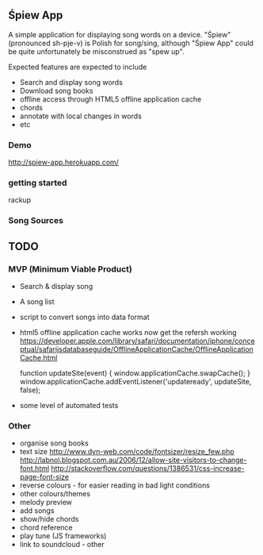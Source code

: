 ## Śpiew App

A simple application for displaying song words on a device. "Śpiew" (pronounced sh-pje-v) is Polish for song/sing,
although "Śpiew App" could be quite unfortunately be misconstrued as "spew up".

Expected features are expected to include

* Search and display song words
* Download song books
* offline access through HTML5 offline application cache
* chords
* annotate with local changes in words
* etc

### Demo

http://spiew-app.herokuapp.com/

### getting started

rackup

### Song Sources

## TODO

### MVP (Minimum Viable Product)

* Search & display song
* A song list
* script to convert songs into data format
* html5 offline application cache works now get the refersh working
  https://developer.apple.com/library/safari/documentation/iphone/conceptual/safarijsdatabaseguide/OfflineApplicationCache/OfflineApplicationCache.html

  function updateSite(event) {
    window.applicationCache.swapCache();
  }
  window.applicationCache.addEventListener('updateready',
  updateSite, false);

* some level of automated tests

### Other

* organise song books
* text size
  http://www.dyn-web.com/code/fontsizer/resize_few.php
  http://labnol.blogspot.com.au/2006/12/allow-site-visitors-to-change-font.html
  http://stackoverflow.com/questions/1386531/css-increase-page-font-size
* reverse colours - for easier reading in bad light conditions
* other colours/themes
* melody preview
* add songs
* show/hide chords
* chord reference
* play tune (JS frameworks)
* link to soundcloud - other
